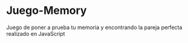 # Juego-Memory
Juego de poner a prueba tu memoria y encontrando la pareja perfecta realizado en JavaScript
